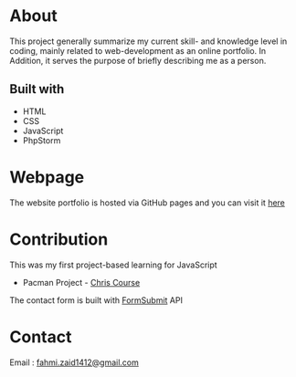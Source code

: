 # About

This project generally summarize my current skill- and knowledge level in coding, mainly related to web-development 
as an online portfolio. In Addition, it serves the purpose of briefly describing me as a person.
<br>

## Built with

* HTML
* CSS
* JavaScript
* PhpStorm


# Webpage

The website portfolio is hosted via GitHub pages and you can visit it [here](https://zulfahmizaid.github.io/WebsitePortfolio/)

# Contribution

This was my first project-based learning for JavaScript
* Pacman Project - [Chris Course](https://youtu.be/5IMXpp3rohQ)

The contact form is built with [FormSubmit](https://formsubmit.co/) API

# Contact

Email : fahmi.zaid1412@gmail.com
